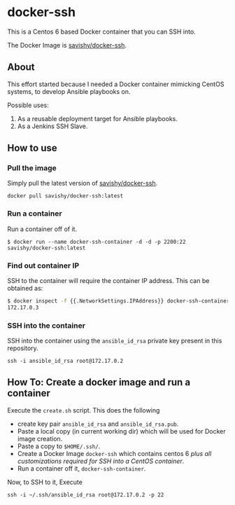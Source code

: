 # docker-ssh #
This is a Centos 6 based Docker container that you can SSH into.

The Docker Image is [savishy/docker-ssh](http://hub.docker.com/r/savishy/docker-ssh/).

## About

This effort started because I needed a Docker container mimicking CentOS
systems, to develop Ansible playbooks on.

Possible uses:

1. As a reusable deployment target for Ansible playbooks.
1. As a Jenkins SSH Slave.

## How to use

### Pull the image

Simply pull the latest version of [savishy/docker-ssh](http://hub.docker.com/r/savishy/docker-ssh).

```
docker pull savishy/docker-ssh:latest
```

### Run a container

Run a container off of it.

```
$ docker run --name docker-ssh-container -d -d -p 2200:22 savishy/docker-ssh:latest
```

### Find out container IP

SSH to the container will require the container IP address. This can be obtained as:

```bash
$ docker inspect -f {{.NetworkSettings.IPAddress}} docker-ssh-container
172.17.0.3
```

### SSH into the container

SSH into the container using the `ansible_id_rsa` private key present in this repository.

```
ssh -i ansible_id_rsa root@172.17.0.2
```


## How To: Create a docker image and run a container

Execute the `create.sh` script. This does the following
* create key pair `ansible_id_rsa` and `ansible_id_rsa.pub`.
* Paste a local copy (in current working dir) which will be used for Docker image creation.
* Paste a copy to `$HOME/.ssh/`.
* Create a Docker Image `docker-ssh` which contains centos 6 *plus all customizations required for SSH into a CentOS container*.
* Run a container off it, `docker-ssh-container`.

Now, to SSH to it, Execute

```
ssh -i ~/.ssh/ansible_id_rsa root@172.17.0.2 -p 22
```
